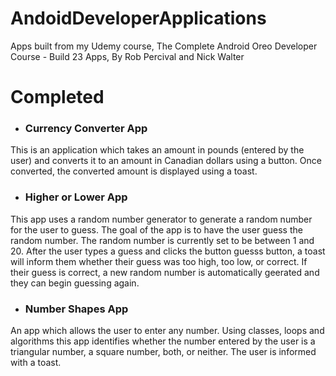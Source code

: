 # AndoidDeveloperApplications
Apps built from my Udemy course, The Complete Android Oreo Developer Course - Build 23 Apps, By Rob Percival and Nick Walter

# Completed
- ### Currency Converter App

This is an application which takes an amount in pounds (entered by the user) and converts it to an amount in Canadian dollars using a button. Once converted, the converted amount is displayed using a toast.

- ### Higher or Lower App

This app uses a random number generator to generate a random number for the user to guess. The goal of the app is to have the user guess the random number. The random number is currently set to be between 1 and 20. After the user types a guess and clicks the button guesss button, a toast will inform them whether their guess was too high, too low, or correct. If their guess is correct, a new random number is automatically geerated and they can begin guessing again.

- ### Number Shapes App

An app which allows the user to enter any number. Using classes, loops and algorithms this app identifies whether the number entered by the user is a triangular number, a square number, both, or neither. The user is informed with a toast.
